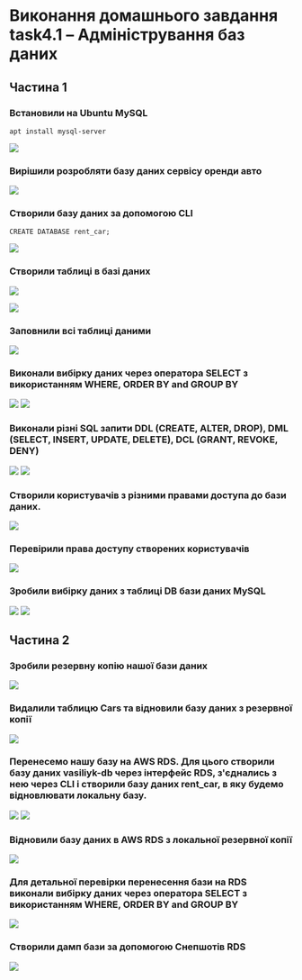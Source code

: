# Виконання домашнього завдання task4.1 – Адміністрування баз даних
## Частина 1
### Встановили на Ubuntu MySQL
``` 
apt install mysql-server
```
![](https://drive.google.com/uc?export=view&id=1mtXWp1typfmyqtExY01o0m5I_ixoFpuj)
### Вирішили розробляти базу даних сервісу оренди авто
![](https://drive.google.com/uc?export=view&id=1ZLYwDqsk-jiPRo1QlMEOQHt6c1P6hbW1)

### Створили базу даних за допомогою CLI
``` 
CREATE DATABASE rent_car;
```
![](https://drive.google.com/uc?export=view&id=1AGkIZ4Nbs1tiOwqTQRxFlvzcNFtRVNtJ)

### Створили таблиці в базі даних

![](https://drive.google.com/uc?export=view&id=1EIquurRwv29CTt28tvJYGisGvTSJVSuu)

![](https://drive.google.com/uc?export=view&id=10N429SxTT9uvs-G06CJl8bZ0GJL5Om24)

### Заповнили всі таблиці даними
![](https://drive.google.com/uc?export=view&id=1eIhYH9fHzknTVCTIRgm6n5E7b-_DvBuu)

### Виконали вибірку даних через оператора SELECT з використанням WHERE, ORDER BY and GROUP BY
![](https://drive.google.com/uc?export=view&id=1eHj6pPKK95eyAoj0xJ3Uma7Z7gwW0vs5)
![](https://drive.google.com/uc?export=view&id=1mGxhFwbIQL56TXfyzTfyYRIWcZMO5xrv)

### Виконали різні SQL запити DDL (CREATE, ALTER, DROP), DML (SELECT, INSERT, UPDATE, DELETE), DCL (GRANT, REVOKE, DENY)  
![](https://drive.google.com/uc?export=view&id=1ijkE6yJC_dLEn1wlqV0Spq81bF4d6IPL)
![](https://drive.google.com/uc?export=view&id=1pKaZ7GWNWp29knCUhACHoMFNt-daR4pK)

### Створили користувачів з різними правами доступа до бази даних.
![](https://drive.google.com/uc?export=view&id=14On2QZwatCbukccHWb68mi_PjLTLPWkM)

### Перевірили права доступу створених користувачів
![](https://drive.google.com/uc?export=view&id=1ZRr6N7LkYkS1S0mr_iqkHV64InmWz9G2)

### Зробили вибірку даних з таблиці DB бази даних MySQL
![](https://drive.google.com/uc?export=view&id=13HiWfJgpeJEPtei9D2up5hqLiOOuh2wl)
![](https://drive.google.com/uc?export=view&id=1xe_bjKI40nuacoqLkyU96zA8PQr3EOog)

## Частина 2

### Зробили резервну копію нашої бази даних
![](https://drive.google.com/uc?export=view&id=1Pk8QhlSD3R7Bd_h1l6kNvKKmORT6Lrq9)
### Видалили таблицю Cars та відновили базу даних з резервної копії
![](https://drive.google.com/uc?export=view&id=1LetIloLJJ26R_5kvJIZsGGSOa9oYMnN8)

### Перенесемо нашу базу на AWS RDS. Для цього створили базу даних vasiliyk-db через інтерфейс RDS, з'єднались з нею через CLI і створили базу даних rent_car, в яку будемо відновлювати локальну базу.
![](https://drive.google.com/uc?export=view&id=1vZ1uLZyZ5n5E_hgwgMXbbT9DPnY2646P)
![](https://drive.google.com/uc?export=view&id=1jAcgLRJCk_sS6spECI1q2lmXBEwNnxNe)
### Відновили базу даних в AWS RDS з локальної резервної копії
![](https://drive.google.com/uc?export=view&id=1hSQpz3Clqk7iub-v7xIacbjhmfdx3fk0)
### Для детальної перевірки перенесення бази на RDS виконали вибірку даних через оператора SELECT з використанням WHERE, ORDER BY and GROUP BY
![](https://drive.google.com/uc?export=view&id=1raRUh6jf-0fQzQGd9T4PzjuHeXIiKBK5)
### Створили дамп бази за допомогою Снепшотів RDS
![](https://drive.google.com/uc?export=view&id=1XFiomJ-XWlAM-2IWOUBc5_k6LeFTOMl2)



